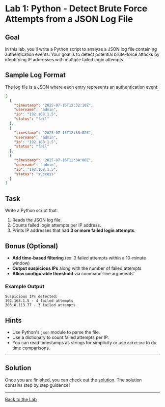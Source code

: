 # Lab 1: Python - Detect Brute Force Attempts from a JSON Log File

## Goal

In this lab, you'll write a Python script to analyze a JSON log file containing authentication events. Your goal is to detect potential brute-force attacks by identifying IP addresses with multiple failed login attempts.


## Sample Log Format

The log file is a JSON where each entry represents an authentication event:

```json
[
  {
    "timestamp": "2025-07-16T12:32:10Z",
    "username": "admin",
    "ip": "192.168.1.5",
    "status": "fail"
  },
  {
    "timestamp": "2025-07-16T12:33:02Z",
    "username": "admin",
    "ip": "192.168.1.5",
    "status": "fail"
  },
  {
    "timestamp": "2025-07-16T12:34:00Z",
    "username": "admin",
    "ip": "192.168.1.5",
    "status": "success"
  }
]
```

## Task

Write a Python script that:

1. Reads the JSON log file.
2. Counts failed login attempts per IP address.
3. Prints IP addresses that had **3 or more failed login attempts**.

## Bonus (Optional)

- **Add time-based filtering** (ex: 3 failed attempts within a 10-minute window)
- **Output suspicious IPs** along with the number of failed attempts
- **Allow configurable threshold** via command-line arguments'

### Example Output

```
Suspicious IPs detected:
192.168.1.5 - 4 failed attempts
203.0.113.77 - 3 failed attempts
```

## Hints

- Use Python's `json` module to parse the file.
- Use a dictionary to count failed attempts per IP.
- You can read timestamps as strings for simplicity or use `datetime` to do time comparisons.

---

## Solution

Once you are finished, you can check out the [solution](./lab1_solution_step_by_step.md). The solution contains step by step guidence!

---
[Back to the Lab](/courseFiles/Lab_04-socScripting/socScripting.md)
